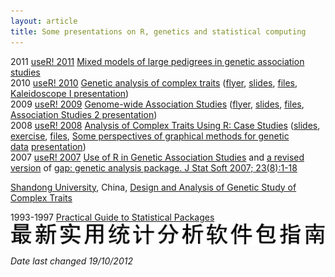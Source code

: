 ```yaml
---
layout: article
title: Some presentations on R, genetics and statistical computing
---
```


2011 [useR! 2011](http://www.warwick.ac.uk/statsdept/useR-2011/) [Mixed models of large pedigrees in genetic association studies](notes/useR2011/abstract.pdf)\
2010 [useR! 2010](http://user2010.org/) [Genetic analysis of complex traits](http://user2010.org/tutorials/Zhao.html) ([flyer](notes/useR2010/flyer.pdf), [slides](notes/useR2010/slides.pdf), [files](notes/useR2010/work.zip), [Kaleidoscope I presentation](notes/useR2010/urged.pdf))\
2009 [useR! 2009](http://www.agrocampus-rennes.fr/math/useR-2009/) [Genome-wide Association Studies](http://www2.agrocampus-ouest.fr/math/useR-2009/tutorials/zhao.html) ([flyer](notes/useR2009/flyer.pdf), [slides](notes/useR2009/slides.pdf), [files](notes/useR2010/work.zip), [Association Studies 2 presentation](notes/useR2009/assoc2zt.pdf))\
2008 [useR! 2008](http://www.statistik.uni-dortmund.de/useR-2008/) [Analysis of Complex Traits Using R: Case Studies](http://www.statistik.uni-dortmund.de/useR-2008/tutorials/zhao.html) ([slides](notes/useR2008/aoc-cs.pdf), [exercise](notes/useR2008/useR2008_Tutorial__Analysis_of_Complex_Traits.htm), [files](notes/useR2008/work.zip), [Some perspectives of graphical methods for genetic data](http://www.statistik.uni-dortmund.de/useR-2008/abstracts/Zhao+Tan+Li+Luan.pdf) [presentation](notes/useR2008/biostat2zhao.pdf))\
2007 [useR! 2007](http://user2007.org) [Use of R in Genetic Association Studies](notes/talks/useR2007slides.pdf) and [a revised version](paper/jss07.pdf) of [gap: genetic analysis package. J Stat Soft 2007; 23(8):1-18](http://www.jstatsoft.org/v23/i08/paper)

[Shandong University](http://www.sdu.edu.cn), China, [Design and Analysis of Genetic Study of Complex Traits](notes/talks/dagsct.pdf)

1993-1997 [Practical Guide to Statistical Packages](iop/jinghua/pgsp/pgsp.html) [![](assets/images/pgspname.jpg)](book/pgsp.pdf)

*Date last changed 19/10/2012*
